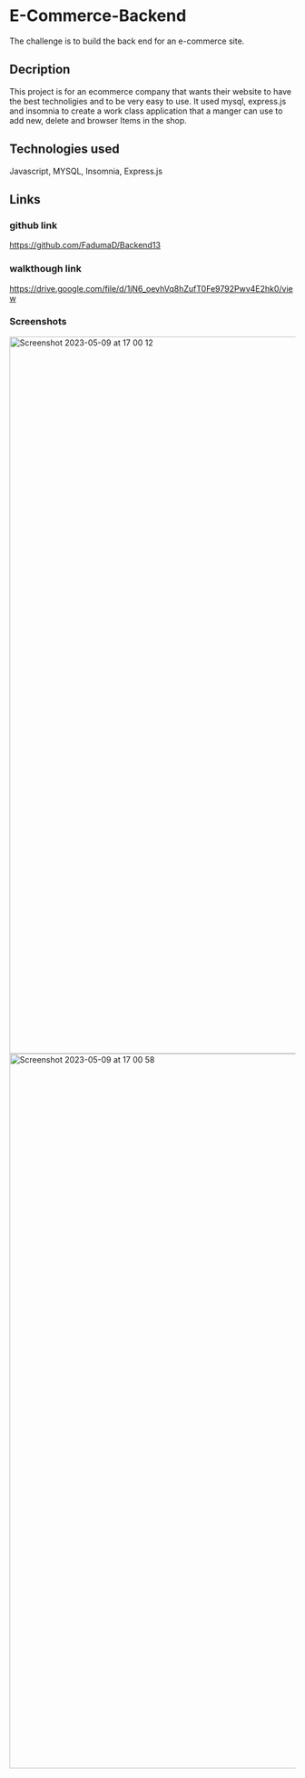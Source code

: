 # E-Commerce-Backend
The challenge is to build the back end for an e-commerce site.

## Decription
This project is for an ecommerce company that wants their website to have the best technoligies and to be very easy to use. It used mysql, express.js and insomnia to create a work class application that a manger can use to add new, delete and browser Items in the shop. 

## Technologies used 
Javascript, MYSQL, Insomnia, Express.js

## Links 
### github link 
https://github.com/FadumaD/Backend13

### walkthough link
https://drive.google.com/file/d/1jN6_oevhVq8hZufT0Fe9792Pwv4E2hk0/view

### Screenshots
<img width="1262" alt="Screenshot 2023-05-09 at 17 00 12" src="https://github.com/FadumaD/Backend13/assets/117111465/112ea539-696f-411c-95c4-61bdb50986a8">


<img width="1258" alt="Screenshot 2023-05-09 at 17 00 58" src="https://github.com/FadumaD/Backend13/assets/117111465/ff201cd9-dacb-48a9-8780-a70af4424139">
